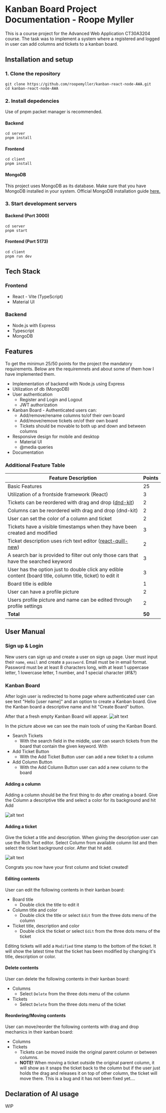 # Kanban Board Project Documentation - Roope Myller

This is a course project for the Advanced Web Application CT30A3204 course. The task was to implement a system where a registered and logged in user can add columns and tickets to a kanban board.

## Installation and setup

### 1. Clone the repository
```
git clone https://github.com/roopemyller/kanban-react-node-AWA.git
cd kanban-react-node-AWA
```

### 2. Install depedencies

Use of pnpm packet manager is recommended.

#### Backend
```
cd server
pnpm install
```

#### Frontend
```
cd client
pnpm install
```
#### MongoDB

This project uses MongoDB as its database. Make sure that you have MongoDB installed in your system. Official MongoDB installation guide [here.](https://www.mongodb.com/docs/manual/installation/)

### 3. Start development servers

#### Backend (Port 3000)
```
cd server
pnpm start
```
#### Frontend (Port 5173)
```
cd client
pnpm run dev
```

## Tech Stack

### Frontend
* React - Vite (TypeScript)
* Material UI

### Backend
* Node.js with Express
* Typescript
* MongoDB

## Features

To get the minimun 25/50 points for the project the mandatory requirements. Below are the requiremnets and about some of them how I have implemented them.
* Implementation of backend with Node.js using Express
* Utilization of db (MongoDB)
* User authentication
    * Register and Login and Logout
    * JWT authorization
* Kanban Board - Authenticated users can:
    * Add/remove/rename columns to/of their own board
    * Add/move/remove tickets on/of their own board
    * Tickets should be movable to both up and down and between columns
* Responsive design for mobile and desktop
    * Material UI
    * @media queries
* Documentation

### Additional Feature Table

| Feature Description | Points |
| ----------- | ----------- |
| Basic Features | 25 |
| Utilization of a frontside framework (React) | 3 |
| Tickets can be reordered with drag and drop ([dnd-kit](https://dndkit.com/)) | 2 |
| Columns can be reordered with drag and drop (dnd-kit) | 2 |
| User can set the color of a column and ticket | 2 |
| Tickets have a visible timestamps when they have been created and modified | 3 |
| Ticket description uses rich text editor ([react-quill-new](https://www.npmjs.com/package/react-quill-new)) | 2 |
| A search bar is provided to filter out only those cars that have the searched keyword | 3 |
| User has the option just to double click any edible content (board title, column title, ticket) to edit it | 3 
| Board title is edible | 1 |
| User can have a profile picture | 2 |
| Users profile picture and name can be edited through profile settings | 2 |
| **Total** | **50** |

## User Manual

### Sign up & Login

New users can sign up and create a user on sign up page. User must input their `name`, `email` and create a `password`. Email must be in email format.
Password must be at least 8 characters long, with at least 1 uppercase letter, 1 lowercase letter, 1 number, and 1 special character (#!&?)

### Kanban Board

After login user is redirected to home page where authenticated user can see text "Hello [user name]" and an option to create a Kanban board. Give the Kanban board a descriptive name and hit "Create Board" button.

After that a fresh empty Kanban Board will appear.
![alt text](images/image.png)

In the picture above we can see the main tools of using the Kanban Board. 
* Search Tickets
    * With the search field in the middle, user can search tickets from the board that contain the given keyword. With
* Add Ticket Button
    * With the Add Ticket Button user can add a new ticket to a column
* Add Column Button
    * With the Add Column Button user can add a new column to the board

#### Adding a column

Adding a column should be the first thing to do after creating a board. Give the Column a descriptive title and select a color for its background and hit Add

![alt text](images/image-1.png)

#### Adding a ticket

Give the ticket a title and description. When giving the description user can use the Rich Text editor. Select Column from available column list and then select the ticket background color. After that hit add.

![alt text](images/image-3.png)

Congrats you now have your first column and ticket created!

#### Editing contents

User can edit the following contents in their kanban board:
* Board title
    * Double click the title to edit it
* Column title and color
    * Double click the title or select `Edit` from the three dots menu of the column 
* Ticket title, description and color
    * Double click the ticket or select `Edit` from the three dots menu of the ticket
 
Editing tickets will add a `Modified` time stamp to the bottom of the ticket. It will show the latest time that the ticket has been modified by changing it's title, description or color.

#### Delete contents

User can delete the following contents in their kanban board:
* Columns
    * Select `Delete` from the three dots menu of the column 
* Tickets
    * Select `Delete` from the three dots menu of the ticket

#### Reordering/Moving contents

User can move/reorder the following contents with drag and drop mechanics in their kanban board:
* Columns
* Tickets
    * Tickets can be moved inside the original parent column or between columns.
    * **NOTE!** When moving a ticket outside the original parent column, it will show as it snaps the ticket back to the column but if the user just holds the drag and releases it on top of other column, the ticket will move there. This is a bug and it has not been fixed yet....

## Declaration of AI usage

WIP
